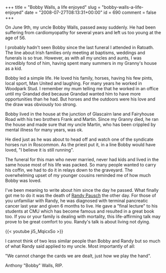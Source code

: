 +++
title = "Bobby Walls, a life enjoyed"
slug = "bobby-walls-a-life-enjoyed"
date = "2008-07-27T08:13:31+00:00"
id = 690
comment = false
+++

On June 9th, my uncle Bobby Walls, passed away suddenly. He had been suffering from cardiomyopathy for several years and left us too young at the age of 56.

I probably hadn't seen Bobby since the last funeral I attended in Ratoath. The line about Irish families only meeting at baptisms, weddings and funerals is so true. However, as with all my uncles and aunts, I was incredibly fond of him, having spent many summers in my Granny's house as a kid.

Bobby led a simple life. He loved his family, horses, having his few pints, local sport, Man United and laughing. For many years he worked in Woodpark Stud. I remember my mum telling me that he worked in an office until my Grandad died because Grandad wanted him to have more opportunities than he had. But horses and the outdoors were his love and the draw was obviously too strong.

Bobby lived in the house at the junction of Glascairn lane and Fairyhouse Road with his two brothers Frank and Martin. Since my Granny died, he ran the house and made sure that my uncle Martin, who has been crippled by mental illness for many years, was ok.

He died just as he was about to head off and watch one of the syndicate horses run in Roscommon. As the priest put it, in a line Bobby would have loved, "I believe it is still running".

The funeral for this man who never married, never had kids and lived in the same house most of his life was packed. So many people wanted to carry his coffin, we had to do it in relays down to the graveyard. The overwhelming upset of my younger cousins reminded me of how much Bobby was loved.

I've been meaning to write about him since the day he passed. What finally got me to do it was the death of [Randy Pausch](http://download.srv.cs.cmu.edu/~pausch/) the other day. For those of you unfamiliar with Randy, he was diagnosed with terminal pancreatic cancer last year and given 6 months to live. He gave a "final lecture" to his students at CMU which has become famous and resulted in a great book too. If you or your family is dealing with mortality, this life-affirming talk may prove to be great comfort to you. Randy's talk is about living not dying.

{{< youtube ji5_MqicxSo >}}

I cannot think of two less similar people than Bobby and Randy but so much of what Randy said applied to my uncle. Most importantly of all:

"We cannot change the cards we are dealt, just how we play the hand".

Anthony "Bobby" Walls, RIP.
